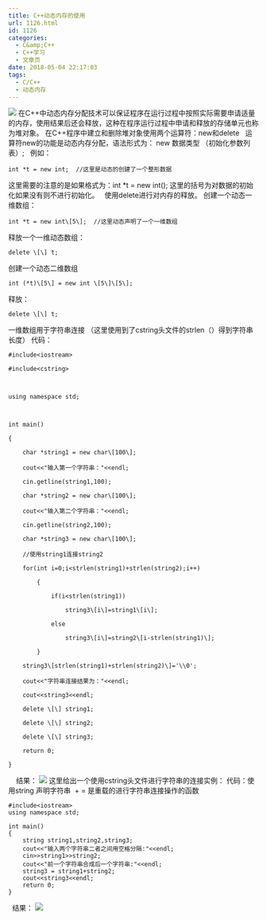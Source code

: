 ```yaml
---
title: C++动态内存的使用
url: 1126.html
id: 1126
categories:
  - C&amp;C++
  - C++学习
  - 文章页
date: 2018-05-04 22:17:03
tags:
  - C/C++
  - 动态内存
---
```


![](http://47.100.4.8/wp-content/uploads/2018/05/图片150.png) 在C++中动态内存分配技术可以保证程序在运行过程中按照实际需要申请适量的内存，使用结果后还会释放，这种在程序运行过程中申请和释放的存储单元也称为堆对象。 在C++程序中建立和删除堆对象使用两个运算符：new和delete   运算符new的功能是动态内存分配，语法形式为： new 数据类型 （初始化参数列表）;   例如：
```
int *t = new int;  //这里是动态的创建了一个整形数据
```
这里需要的注意的是如果格式为：int *t = new int(); 这里的括号为对数据的初始化如果没有则不进行初始化。   使用delete进行对内存的释放。 创建一个动态一维数组：
```
int *t = new int\[5\];  //这里动态声明了一个一维数组
```
释放一个一维动态数组：
```
delete \[\] t;
```
创建一个动态二维数组
```
int (*t)\[5\] = new int \[5\]\[5\];
```
释放：
```
delete \[\] t;
```
一维数组用于字符串连接 （这里使用到了cstring头文件的strlen（）得到字符串长度） 代码：
```
#include<iostream>

#include<cstring>



using namespace std;



int main()

{

    char *string1 = new char\[100\];

    cout<<"输入第一个字符串："<<endl;

    cin.getline(string1,100);

    char *string2 = new char\[100\];

    cout<<"输入第二个字符串："<<endl;

    cin.getline(string2,100);

    char *string3 = new char\[100\];

    //使用string1连接string2

    for(int i=0;i<strlen(string1)+strlen(string2);i++)

        {

            if(i<strlen(string1))

                string3\[i\]=string1\[i\];

            else

                string3\[i\]=string2\[i-strlen(string1)\];

        }

    string3\[strlen(string1)+strlen(string2)\]='\\0';

    cout<<"字符串连接结果为："<<endl;

    cout<<string3<<endl;

    delete \[\] string1;

    delete \[\] string2;

    delete \[\] string3;

    return 0;

}
```
    结果： ![](http://47.100.4.8/wp-content/uploads/2018/05/1-3.png) 这里给出一个使用cstring头文件进行字符串的连接实例： 代码：使用string 声明字符串  + = 是重载的进行字符串连接操作的函数
```
#include<iostream>
using namespace std;

int main()
{
    string string1,string2,string3;
    cout<<"输入两个字符串二者之间用空格分隔:"<<endl;
    cin>>string1>>string2;
    cout<<"前一个字符串合成后一个字符串:"<<endl;
    string3 = string1+string2;
    cout<<string3<<endl;
    return 0;
}
```
  结果： ![](http://47.100.4.8/wp-content/uploads/2018/05/2-3.png)